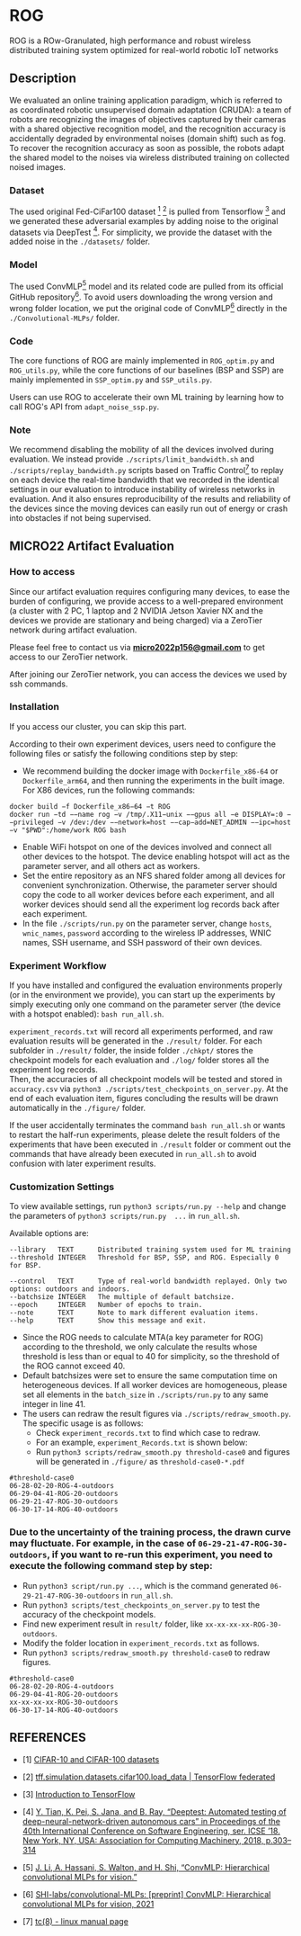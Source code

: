 # ROG
ROG is a ROw-Granulated, high performance and robust wireless distributed training system optimized for real-world robotic IoT networks
## Description
We evaluated an online training application paradigm, which is referred to as coordinated robotic unsupervised domain adaptation (CRUDA): a team of robots are recognizing the images of objectives captured by their cameras with a shared objective recognition model, and the recognition accuracy is accidentally degraded by environmental noises (domain shift) such as fog.
To recover the recognition accuracy as soon as possible, the robots adapt the shared model to the noises via wireless distributed training on collected noised images.
### Dataset
The used original Fed-CiFar100 dataset [<sup>1</sup>](#CIFAR-100) [<sup>2</sup>](#cifar100.load_data) is pulled from Tensorflow [<sup>3</sup>](#TensorFlow) and we generated these adversarial examples by adding noise to the original datasets via DeepTest [<sup>4</sup>](#DeepTest).
For simplicity, we provide the dataset with the added noise in the `./datasets/` folder.
### Model
The used ConvMLP[<sup>5</sup>](#ConvMLP-paper) model and its related code are pulled from its official GitHub repository[<sup>6</sup>](#ConvMLP). 
To avoid users downloading the wrong version and wrong folder location, we put the original code of ConvMLP[<sup>6</sup>](#ConvMLP) directly in the `./Convolutional-MLPs/` folder.
### Code
The core functions of ROG are mainly implemented in `ROG_optim.py` and `ROG_utils.py`, while the core functions of our baselines (BSP and SSP) are mainly implemented in `SSP_optim.py` and `SSP_utils.py`.

Users can use ROG to accelerate their own ML training by learning how to call ROG's API from `adapt_noise_ssp.py`.
### Note
We recommend disabling the mobility of all the devices involved during evaluation. We instead provide `./scripts/limit_bandwidth.sh` and `./scripts/replay_bandwidth.py` scripts based on Traffic Control[<sup>7</sup>](#tc) to replay on each device the real-time bandwidth that we recorded in the identical settings in our evaluation to introduce instability of wireless networks in evaluation.
And it also ensures reproducibility of the results and reliability of the devices since the moving devices can easily run out of energy or crash into obstacles if not being supervised.
## MICRO22 Artifact Evaluation 
### How to access
Since our artifact evaluation requires configuring many devices, to ease the burden of configuring, we provide access to a well-prepared environment (a cluster with 2 PC, 1 laptop and 2 NVIDIA Jetson Xavier NX and the devices we provide
are stationary and being charged) via a ZeroTier network during artifact evaluation. 

Please feel free to contact us via **micro2022p156@gmail.com** to get access to our ZeroTier network. 

After joining our ZeroTier network, you can access the devices we used by ssh commands.

### Installation
If you access our cluster, you can skip this part.

According to their own experiment devices, users need to configure the following files or satisfy the following conditions step by step:
-   We recommend building the docker image with `Dockerfile_x86-64` or `Dockerfile_arm64`, and then running the experiments in the built image.
For X86 devices, run the following commands:
```
docker build −f Dockerfile_x86−64 −t ROG
docker run −td −−name rog −v /tmp/.X11−unix −−gpus all −e DISPLAY=:0 −−privileged −v /dev:/dev −−network=host −−cap−add=NET_ADMIN −−ipc=host −v "$PWD":/home/work ROG bash
```
-   Enable WiFi hotspot on one of the devices involved and connect all other devices to the hotspot. The device
enabling hotspot will act as the parameter server, and all others act as workers.
-   Set the entire repository as an NFS shared folder among all devices for convenient synchronization. Otherwise, the parameter server should copy the code to all worker devices before each experiment, and all worker devices should send all the experiment log records back after each experiment.
-   In the file `./scripts/run.py` on the parameter server, change `hosts`, `wnic_names`, `password` according to the wireless IP addresses, WNIC names, SSH username, and SSH password of their own devices. 

### Experiment Workflow
If you have installed and configured the evaluation environments properly (or in the environment we provide), you can start up the experiments by simply executing only one command on the parameter server (the device with a hotspot
enabled): `bash run_all.sh`.

`experiment_records.txt` will record all experiments performed, and raw evaluation results will be generated in the `./result/` folder.
For each subfolder in `./result/` folder, the inside folder `./chkpt/` stores the checkpoint models for each evaluation and `./log/` folder stores all the experiment log records.  
Then, the accuracies of all checkpoint models will be tested and stored in `accuracy.csv` via `python3 ./scripts/test_checkpoints_on_server.py`.
At the end of each evaluation item, figures concluding the results will be drawn automatically in the `./figure/` folder.

If the user accidentally terminates the command `bash run_all.sh` or wants to restart the half-run experiments, please delete the result folders of the experiments that have been executed in `./result` folder or comment out the commands that have already been executed in `run_all.sh` to avoid confusion with later experiment results.
### Customization Settings
To view available settings, run `python3 scripts/run.py --help` and change the parameters of `python3 scripts/run.py  ...` in `run_all.sh`.

Available options are:

```
--library   TEXT      Distributed training system used for ML training
--threshold INTEGER   Threshold for BSP, SSP, and ROG. Especially 0 for BSP.
                      
--control   TEXT      Type of real-world bandwidth replayed. Only two options: outdoors and indoors.
--batchsize INTEGER   The multiple of default batchsize. 
--epoch     INTEGER   Number of epochs to train.
--note      TEXT      Note to mark different evaluation items.
--help      TEXT      Show this message and exit.
```  
-  Since the ROG needs to calculate MTA(a key parameter for ROG) according to the threshold, we only calculate the results whose threshold is less than or equal to 40 for simplicity, so the threshold of the ROG cannot exceed 40.
-  Default batchsizes were set to ensure the same computation time on heterogeneous devices. If all worker devices are homogeneous, please set all elements in the `batch_size` in `./scripts/run.py` to any same integer in line 41.
- The users can redraw the result figures via `./scripts/redraw_smooth.py`. The specific usage is as follows:
  - Check `experiment_records.txt` to find which case to redraw. 
  - For an example, `experiment_Records.txt` is shown below:
  - Run `python3 scripts/redraw_smooth.py threshold-case0` and figures will be generated in `./figure/` as `threshold-case0-*.pdf`
```
#threshold-case0
06-28-02-20-ROG-4-outdoors
06-29-04-41-ROG-20-outdoors
06-29-21-47-ROG-30-outdoors
06-30-17-14-ROG-40-outdoors
```
### Due to the uncertainty of the training process, the drawn curve may fluctuate. For example, in the case of `06-29-21-47-ROG-30-outdoors`, if you want to re-run this experiment, you need to execute the following command step by step:
- Run `python3 script/run.py ...`, which is the command generated `06-29-21-47-ROG-30-outdoors` in `run_all.sh`.
- Run `python3 scripts/test_checkpoints_on_server.py` to test the accuracy of the checkpoint models.
- Find new experiment result in `result/` folder, like `xx-xx-xx-xx-ROG-30-outdoors`.
- Modify the folder location in `experiment_records.txt` as follows.
- Run `python3 scripts/redraw_smooth.py threshold-case0` to redraw figures.
```
#threshold-case0
06-28-02-20-ROG-4-outdoors
06-29-04-41-ROG-20-outdoors
xx-xx-xx-xx-ROG-30-outdoors
06-30-17-14-ROG-40-outdoors
```

## REFERENCES

<div id="CIFAR-100"></div>

- [1] [CIFAR-10 and CIFAR-100 datasets](https://www.cs.toronto.edu/~kriz/cifar.html)


<div id="cifar100.load_data"></div>

- [2] [tff.simulation.datasets.cifar100.load_data | TensorFlow federated](https://www.tensorflow.org/federated/api_docs/python/tff/simulation/datasets/cifar100/load_data)

<div id="TensorFlow"></div>

- [3] [Introduction to TensorFlow](https://tensorflow.google.cn/learn)

<div id="DeepTest"></div>

- [4] [Y. Tian, K. Pei, S. Jana, and B. Ray, “Deeptest: Automated testing of deep-neural-network-driven autonomous cars” in Proceedings of the 40th International Conference on Software Engineering, ser. ICSE ’18. New York, NY, USA: Association for Computing Machinery, 2018, p.303–314](https://doi.org/10.1145/3180155.3180220)

<div id="ConvMLP-paper"></div>

- [5] [J. Li, A. Hassani, S. Walton, and H. Shi, “ConvMLP: Hierarchical convolutional MLPs for vision.”](http://arxiv.org/abs/2109.04454)

<div id="ConvMLP"></div>

- [6] [SHI-labs/convolutional-MLPs: [preprint] ConvMLP: Hierarchical convolutional MLPs for vision, 2021](https://github.com/SHI-Labs/Convolutional-MLPs)

<div id="tc"></div>

- [7] [tc(8) - linux manual page](https://man7.org/linux/man-pages/man8/tc.8.html)

